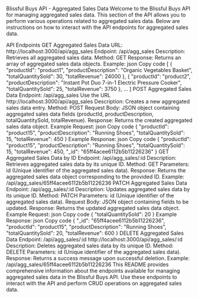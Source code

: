 Blissful Buys API - Aggregated Sales Data
Welcome to the Blissful Buys API for managing aggregated sales data. This section of the API allows you to perform various operations related to aggregated sales data. Below are instructions on how to interact with the API endpoints for aggregated sales data.

API Endpoints
GET Aggregated Sales Data
URL: http://localhost:3000/api/agg_sales
Endpoint: /api/agg_sales
Description: Retrieves all aggregated sales data.
Method: GET
Response: Returns an array of aggregated sales data objects.
Example:
json
Copy code
[
  {
    "productId": "product1",
    "productDescription": "Organic Vegetables Basket",
    "totalQuantitySold": 30,
    "totalRevenue": 24000
  },
  {
    "productId": "product2",
    "productDescription": "Instant Pot Duo 7-in-1 Electric Pressure Cooker",
    "totalQuantitySold": 25,
    "totalRevenue": 3750
  },
  ...
]
POST Aggregated Sales Data
Endpoint: /api/agg_sales
Use the URL http://localhost:3000/api/agg_sales
Description: Creates a new aggregated sales data entry.
Method: POST
Request Body: JSON object containing aggregated sales data fields (productId, productDescription, totalQuantitySold, totalRevenue).
Response: Returns the created aggregated sales data object.
Example Request:
json
Copy code
{
  "productId": "product15",
  "productDescription": "Running Shoes",
  "totalQuantitySold": 15,
  "totalRevenue": 450
}
Example Response:
json
Copy code
{
  "productId": "product15",
  "productDescription": "Running Shoes",
  "totalQuantitySold": 15,
  "totalRevenue": 450,
  "_id": "65ff4acee6112b5b11226236"
}
GET Aggregated Sales Data by ID
Endpoint: /api/agg_sales/:id
Description: Retrieves aggregated sales data by its unique ID.
Method: GET
Parameters: id (Unique identifier of the aggregated sales data).
Response: Returns the aggregated sales data object corresponding to the provided ID.
Example: /api/agg_sales/65ff4acee6112b5b11226236
PATCH Aggregated Sales Data
Endpoint: /api/agg_sales/:id
Description: Updates aggregated sales data by its unique ID.
Method: PATCH
Parameters: id (Unique identifier of the aggregated sales data).
Request Body: JSON object containing fields to be updated.
Response: Returns the updated aggregated sales data object.
Example Request:
json
Copy code
{
  "totalQuantitySold": 20
}
Example Response:
json
Copy code
{
  "_id": "65ff4acee6112b5b11226236",
  "productId": "product15",
  "productDescription": "Running Shoes",
  "totalQuantitySold": 20,
  "totalRevenue": 600
}
DELETE Aggregated Sales Data
Endpoint: /api/agg_sales/:id
http://localhost:3000/api/agg_sales/:id
Description: Deletes aggregated sales data by its unique ID.
Method: DELETE
Parameters: id (Unique identifier of the aggregated sales data).
Response: Returns a success message upon successful deletion.
Example: /api/agg_sales/65ff4acee6112b5b11226236
This README provides comprehensive information about the endpoints available for managing aggregated sales data in the Blissful Buys API. Use these endpoints to interact with the API and perform CRUD operations on aggregated sales data.